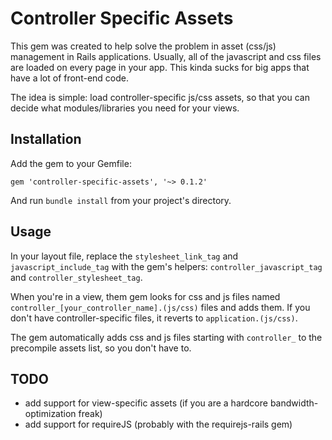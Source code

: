 # Controller Specific Assets
This gem was created to help solve the problem in asset (css/js) management in Rails applications. Usually, all of the javascript and css files are loaded on every page in your app. This kinda sucks for big apps that have a lot of front-end code.

The idea is simple: load controller-specific js/css assets, so that you can decide what modules/libraries you need for your views.

## Installation
Add the gem to your Gemfile:

``` 
gem 'controller-specific-assets', '~> 0.1.2'
```

And run ``` bundle install ``` from your project's directory.

## Usage

In your layout file, replace the ``` stylesheet_link_tag ``` and ``` javascript_include_tag ``` with the gem's helpers: ``` controller_javascript_tag ``` and ``` controller_stylesheet_tag ```.

When you're in a view, them gem looks for css and js files named ``` controller_[your_controller_name].(js/css) ``` files and adds them. If you don't have controller-specific files, it reverts to ``` application.(js/css) ```. 

The gem automatically adds css and js files starting with ```controller_``` to the precompile assets list, so you don't have to.

## TODO
* add support for view-specific assets (if you are a hardcore bandwidth-optimization freak)
* add support for requireJS (probably with the requirejs-rails gem)
